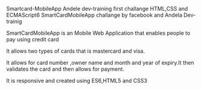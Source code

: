 Smartcard-MobileApp
Andele dev-training first challange HTML,CSS and ECMAScript6 SmartCardMobileApp challange by facebook and Andela Dev-trainig

SmartCardMobileApp is an Mobile Web Application that enables people to pay using credit card

It allows two types of cards that is mastercard and visa.

It allows for card number ,owner name and month and year of expiry.It then validates the card and then allows for payment.

It is responsive and created using ES6,HTML5 and CSS3
